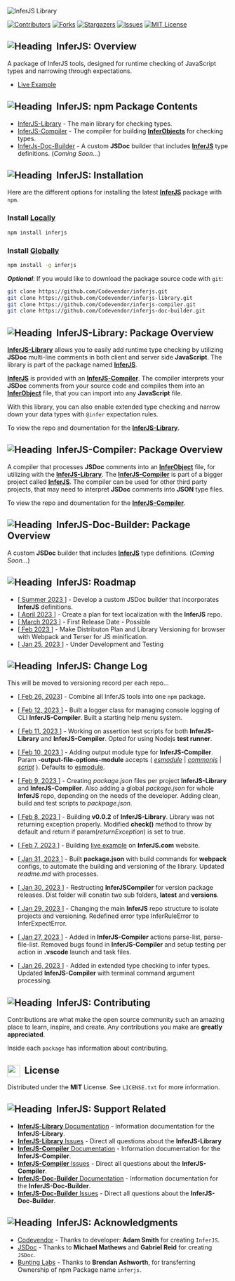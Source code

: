 [inferjs]: https://github.com/Codevendor/inferjs
[inferjs-library]: https://github.com/Codevendor/inferjs-library
[inferjs-compiler]: https://github.com/Codevendor/inferjs-compiler
[inferjs-doc-builder]: https://github.com/Codevendor/inferjs-doc-builder
[infer-object]: https://github.com/Codevendor/inferjs-library
[logo]: https://github.com/Codevendor/inferjs/blob/main/assets/images/inferjs-logo.png?raw=true
[header]: https://github.com/Codevendor/inferjs/blob/main/assets/images/git_header.png?raw=true
[arrow]: https://github.com/Codevendor/inferjs/blob/main/assets/images/arrowright.png?raw=true
[library-docs]: https://github.com/Codevendor/inferjs-library/
[library-issues]: https://github.com/Codevendor/inferjs-library/issues
[compiler-docs]: https://github.com/Codevendor/inferjs-compiler/
[compiler-issues]: https://github.com/Codevendor/inferjs-compiler/issues
[doc-builder-docs]: https://github.com/Codevendor/inferjs-doc-builder/
[doc-builder-issues]: https://github.com/Codevendor/inferjs-doc-builder/issues
[unhandled-error]: https://github.com/Codevendor/inferjs-library/blob/main/src/errors/infer-unhandled-error.js
[type-error]: https://github.com/Codevendor/inferjs-library/blob/main/src/errors/infer-type-error.js
[expect-error]: https://github.com/Codevendor/inferjs-library/blob/main/src/errors/infer-expect-error.js 
[demo]:https://inferjs.com/demo.html

<!-- MARKDOWN LINKS & IMAGES -->
[contributors-shield]: https://img.shields.io/github/contributors/Codevendor/inferjs.svg?style=for-the-badge
[contributors-url]: https://github.com/Codevendor/inferjs/graphs/contributors
[forks-shield]: https://img.shields.io/github/forks/Codevendor/inferjs.svg?style=for-the-badge
[forks-url]: https://github.com/Codevendor/inferjs/network/members
[stars-shield]: https://img.shields.io/github/stars/Codevendor/inferjs.svg?style=for-the-badge
[stars-url]: https://github.com/Codevendor/inferjs/stargazers
[issues-shield]: https://img.shields.io/github/issues/Codevendor/inferjs.svg?style=for-the-badge
[issues-url]: https://github.com/Codevendor/inferjs/issues
[license-shield]: https://img.shields.io/github/license/Codevendor/inferjs.svg?style=for-the-badge
[license-url]: https://github.com/Codevendor/inferjs/blob/master/LICENSE.txt
[product-screenshot]: images/screenshot.png

![InferJS Library][header]

[![Contributors][contributors-shield]][contributors-url]
[![Forks][forks-shield]][forks-url]
[![Stargazers][stars-shield]][stars-url]
[![Issues][issues-shield]][issues-url]
[![MIT License][license-shield]][license-url]

## ![Heading][arrow]&nbsp;&nbsp;InferJS: Overview

A package of InferJS tools, designed for runtime checking of JavaScript types and narrowing through expectations.

- [Live Example][demo]

## ![Heading][arrow]&nbsp;&nbsp;InferJS: npm Package Contents

- [InferJS-Library][inferjs-library] - The main library for checking types.
- [InferJS-Compiler][inferjs-compiler] - The compiler for building [**InferObjects**][infer-object] for checking types.
- [InferJs-Doc-Builder][inferjs-doc-builder] - A custom **JSDoc** builder that includes [**InferJS**][inferjs] type definitions. (_Coming Soon..._)

## ![Heading][arrow]&nbsp;&nbsp;InferJS: Installation

Here are the different options for installing the latest [**InferJS**][inferjs] package with `npm`. 

### Install [Locally]()
```sh
npm install inferjs
```

### Install [Globally]()
```sh
npm install -g inferjs
```
**_Optional_**: If you would like to download the package source code with `git`:
```sh
git clone https://github.com/Codevendor/inferjs.git
git clone https://github.com/Codevendor/inferjs-library.git
git clone https://github.com/Codevendor/inferjs-compiler.git
git clone https://github.com/Codevendor/inferjs-doc-builder.git
```



<!-- ABOUT THE PROJECT -->
## ![Heading][arrow]&nbsp;&nbsp;InferJS-Library: Package Overview

[**InferJS-Library**][inferjs-library] allows you to easily add runtime type checking by utilizing **JSDoc** multi-line comments in both client and server side **JavaScript**. The library is part of the package named [**InferJS**][inferjs]. 

[**InferJS**][inferjs] is provided with an [**InferJS-Compiler**][inferjs-compiler]. The compiler interprets your **JSDoc** comments from your source code and compiles them into an [**InferObject**][infer-object] file, that you can import into any **JavaScript** file. 

With this library, you can also enable extended type checking and narrow down your data types with `@infer` expectation rules. 

To view the repo and doumentation for the [**InferJS-Library**][inferjs-library].


## ![Heading][arrow]&nbsp;&nbsp;InferJS-Compiler: Package Overview

A compiler that processes **JSDoc** comments into an [**InferObject**][infer-object] file, for utilizing with the [**InferJS-Library**][inferjs-library]. The [**InferJS-Compiler**][inferjs-compiler] is part of a bigger project called [**InferJS**][inferjs]. The compiler can be used for other third party projects, that may need to interpret **JSDoc** comments into **JSON** type files.

To view the repo and doumentation for the [**InferJS-Compiler**][inferjs-compiler].



## ![Heading][arrow]&nbsp;&nbsp;InferJS-Doc-Builder: Package Overview

A custom **JSDoc** builder that includes [**InferJS**][inferjs] type definitions. (_Coming Soon..._)
















<!-- ROADMAP -->
## ![Heading][arrow]&nbsp;&nbsp;InferJS: Roadmap

- [[ Summer 2023 ]()] - Develop a custom JSDoc builder that incorporates **InferJS** definitions.
- [[ April 2023 ]()] - Create a plan for text localization with the **InferJS** repo.
- [[ March 2023 ]()] - First Release Date - Possible 
- [[ Feb 2023 ]()] - Make Distributon Plan and Library Versioning for browser with Webpack and Terser for JS minification.
- [[ Jan 25, 2023 ]()] - Under Development and Testing



<!-- CHANGELOG -->
## ![Heading][arrow]&nbsp;&nbsp;InferJS: Change Log

This will be moved to versioning record per each repo...

- [[ Feb 26, 2023]()] - Combine all InferJS tools into one `npm` package. 

- [[ Feb 12, 2023 ]()] - Built a logger class for managing console logging of CLI **InferJS-Compiler**. Built a starting help menu system.

- [[ Feb 11, 2023 ]()] - Working on assertion test scripts for both **InferJS-Library** and **InferJS-Compiler**. Opted for using Nodejs **test runner**.

- [[ Feb 10, 2023 ]()] - Adding output module type for **InferJS-Compiler**. Param **-output-file-options-module** accepts ( [_esmodule_]() | [_commonjs_]() | [_script_]() ). Defaults to [esmodule]().

- [[ Feb 9, 2023 ]()] - Creating _package.json_ files per project **InferJS-Library** and **InferJS-Compiler**. Also adding a global _package.json_ for whole **InferJS** repo, depending on the needs of the developer. Adding clean, build and test scripts to _packpage.json_.

- [[ Feb 8, 2023 ]()] - Building **v0.0.2** of **InferJS-Library**. Library was not returning exception properly. Modified **check()** method to throw by default and return if param(_returnException_) is set to true.

- [[ Feb 7, 2023 ]()] - Building [live example](https://inferjs.com/demo.html) on **InferJS.com** website.

- [[ Jan 31, 2023 ]()] - Built **package.json** with build commands for **webpack** configs, to automate the building and versioning of the library. Updated _readme.md_ with processes.

- [[ Jan 30, 2023 ]()] - Restructing **InferJSCompiler** for version package releases. Dist folder will conatin two sub folders, **latest** and **versions**.

- [[ Jan 29, 2023 ]()] - Changing the main **InferJS** repo structure to isolate projects and versioning. Redefined error type InferRuleError to InferExpectError.

- [[ Jan 27, 2023 ]()] - Added in **InferJS-Compiler** actions parse-list, parse-file-list. Removed bugs found in **InferJS-Compiler** and setup testing per action in **.vscode** launch and task files.

- [[ Jan 26, 2023 ]()] - Added in extended type checking to infer types. Updated **InferJS-Compiler** with terminal command argument processing.





## ![Heading][arrow]&nbsp;&nbsp;InferJS: Contributing

Contributions are what make the open source community such an amazing place to learn, inspire, and create. Any contributions you make are **greatly appreciated**.

Inside each `package` has information about contributing.





<!-- LICENSE -->
## <img height="28" width="29" src="https://github.com/Codevendor/inferjs/blob/main/assets/images/arrowright.png?raw=true" style="float:left;" />&nbsp;&nbsp;License

Distributed under the **MIT** License. See `LICENSE.txt` for more information.





## ![Heading][arrow]&nbsp;&nbsp;InferJS: Support Related
 - [**InferJS-Library** Documentation][library-docs] - Information documentation for the **InferJS-Library**.
 - [**InferJS-Library** Issues][library-issues] - Direct all questions about the **InferJS-Library**
 - [**InferJS-Compiler** Documentation][compiler-docs] - Information documentation for the **InferJS-Compiler**.
 - [**InferJS-Compiler** Issues][compiler-issues] - Direct all questions about the **InferJS-Compiler**.
 - [**InferJS-Doc-Builder** Documentation][doc-builder-docs] - Information documentation for the **InferJS-Doc-Builder**.
 - [**InferJS-Doc-Builder** Issues][doc-builder-issues] - Direct all questions about the **InferJS-Doc-Builder**.




<!-- ACKNOWLEDGMENTS -->
## ![Heading][arrow]&nbsp;&nbsp;InferJS: Acknowledgments

* [Codevendor](https://codevendor.com) - Thanks to developer: **Adam Smith** for creating `InferJS`.
* [JSDoc](https://jsdoc.app/) - Thanks to **Michael Mathews** and **Gabriel Reid** for creating `JSDoc`. 
* [Bunting Labs](https://buntinglabs.com) - Thanks to **Brendan Ashworth**, for transferring Ownership of npm Package name `inferjs`.








